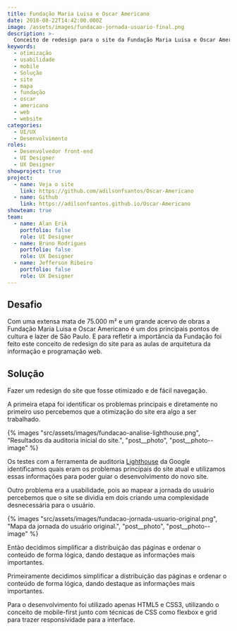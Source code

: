 ```yaml
---
title: Fundação Maria Luisa e Oscar Americano
date: 2018-08-22T14:42:00.000Z
image: /assets/images/fundacao-jornada-usuario-final.png
description: >-
  Conceito de redesign para o site da Fundação Maria Luisa e Oscar Americano.
keywords:
  - otimização
  - usabilidade
  - mobile
  - Solução
  - site
  - mapa
  - fundação
  - oscar
  - americano
  - web
  - website
categories:
  - UI/UX
  - Desenvolvimento
roles:
  - Desenvolvedor front-end
  - UI Designer
  - UX Designer
showproject: true
project:
  - name: Veja o site
    link: https://github.com/adilsonfsantos/Oscar-Americano
  - name: Github
    link: https://adilsonfsantos.github.io/Oscar-Americano
showteam: true
team:
  - name: Alan Erik
    portfolio: false
    role: UI Designer
  - name: Bruno Rodrigues
    portfolio: false
    role: UX Designer
  - name: Jefferson Ribeiro
    portfolio: false
    role: UX Designer
---
```


## Desafio

Com uma extensa mata de 75.000 m² e um grande acervo de obras a Fundação Maria Luisa e Oscar Americano é um dos principais pontos de cultura e lazer de São Paulo. E para refletir a importância da Fundação foi feito este conceito de redesign do site para as aulas de arquitetura da informação e programação web.

## Solução

Fazer um redesign do site que fosse otimizado e de fácil navegação.

A primeira etapa foi identificar os problemas principais e diretamente no primeiro uso percebemos que a otimização do site era algo a ser trabalhado.

{% images "src/assets/images/fundacao-analise-lighthouse.png", "Resultados da auditoria inicial do site.", "post__photo", "post__photo--image" %}

Os testes com a ferramenta de auditoria [Lighthouse](https://developers.google.com/web/tools/lighthouse/?hl=pt-br) da Google identificamos quais eram os problemas principais do site atual e utilizamos essas informações para poder guiar o desenvolvimento do novo site.

Outro problema era a usabilidade, pois ao mapear a jornada do usuário percebemos que o site se dividia em dois criando uma complexidade desnecessária para o usuário.

{% images "src/assets/images/fundacao-jornada-usuario-original.png", "Mapa da jornada do usuário original.", "post__photo", "post__photo--image" %}

Então decidimos simplificar a distribuição das páginas e ordenar o conteúdo de forma lógica, dando destaque as informações mais importantes.

Primeiramente decidimos simplificar a distribuição das páginas e ordenar o conteúdo de forma lógica, dando destaque as informações mais importantes.

Para o desenvolvimento foi utilizado apenas HTML5 e CSS3, utilizando o conceito de mobile-first junto com técnicas de CSS como flexbox e grid para trazer responsividade para a interface.
